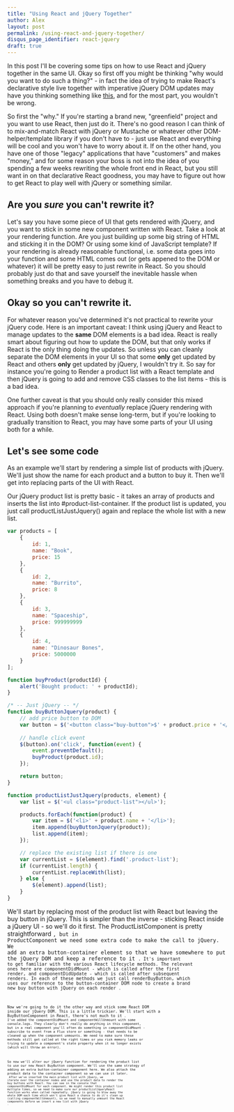 ```yaml
---
title: "Using React and jQuery Together"
author: Alex
layout: post
permalink: /using-react-and-jquery-together/
disqus_page_identifier: react-jquery
draft: true
---
```


In this post I'll be covering some tips on how to use React and jQuery together in the same UI.
Okay so first off you might be thinking "why would you want to do such a thing?" - in fact the idea
of trying to make React's declarative style live together with imperative jQuery DOM updates
may have you thinking something like [this](http://tech.oyster.com/public/images/ghostbusters.gif),
and for the most part, you wouldn't be wrong.

So first the "why." If you're starting a brand new, "greenfield" project and you want to use React,
then just do it. There's no good reason I can think of to mix-and-match React with jQuery or 
Mustache or whatever other DOM-helper/template library if you don't have to - just use React and everything will be cool
and you won't have to worry about it. If on the other hand, you have one of those "legacy" applications
that have "customers" and makes "money," and for some reason your boss is not into the idea of you
spending a few weeks rewriting the whole front end in React, but you still want in on that declarative
React goodness, you may have to figure out how to get React to play well with jQuery or something similar.

## Are you *sure* you can't rewrite it?
Let's say you have some piece of UI that gets rendered with jQuery, and you want to stick in some
new component written with React. Take a look at your rendering function. Are you just building up some
big string of HTML and sticking it in the DOM? Or using some kind of JavaScript template? If your rendering
is already reasonable functional, i.e. some data goes into your function and some HTML comes out (or gets
appened to the DOM or whatever) it will be pretty easy to just rewrite in React. So you should probably 
just do that and save yourself the inevitable hassle when something breaks and you have to debug it.

## Okay so you can't rewrite it.
For whatever reason you've determined it's not practical to rewrite your jQuery code. Here is an important
caveat: I think using jQuery and React to manage updates to the **same** DOM elements is a bad idea.
React is really smart about figuring out how to update the DOM, but that only works if React is the only thing
doing the updates. So unless you can cleanly separate the DOM elements in your UI so that some **only** get
updated by React and others **only** get updated by jQuery, I wouldn't try it. So say for instance you're
going to Render a product list with a React template and then jQuery is going to add and remove CSS classes
to the list items - this is a bad idea.

One further caveat is that you should only really consider this mixed approach if you're planning to
*eventually* replace jQuery rendering with React. Using both doesn't make sense long-term, but if you're
looking to gradually transition to React, you may have some parts of your UI using both for a while.

## Let's see some code
As an example we'll start by rendering a simple list of products with jQuery. We'll just show the name
for each product and a button to buy it. Then we'll get into replacing parts of the UI with React.

Our jQuery product list is pretty basic - it takes an array of products and inserts the list into
#product-list-container. If the product list is updated, you just call productListJustJquery() again
and replace the whole list with a new list.

```javascript
var products = [
    {
        id: 1,
        name: "Book",
        price: 15
    },
    {
        id: 2,
        name: "Burrito",
        price: 8
    },
    {
        id: 3,
        name: "Spaceship",
        price: 999999999
    },
    {
        id: 4,
        name: "Dinosaur Bones",
        price: 5000000
    }
];

function buyProduct(productId) {
    alert('Bought product: ' + productId);
}

/* -- Just jQuery -- */
function buyButtonJquery(product) {
    // add price button to DOM
    var button = $('<button class="buy-button">$' + product.price + '</button>');
    
    // handle click event
    $(button).on('click', function(event) {
        event.preventDefault();
        buyProduct(product.id);
    });

    return button;
}

function productListJustJquery(products, element) {
    var list = $('<ul class="product-list"></ul>');

    products.forEach(function(product) {
        var item = $('<li>' + product.name + '</li>');
        item.append(buyButtonJquery(product));
        list.append(item);
    });

    // replace the existing list if there is one
    var currentList = $(element).find('.product-list');
    if (currentList.length) {
        currentList.replaceWith(list);
    } else {
        $(element).append(list);
    }
}
```

We'll start by replacing most of the product list with React but leaving the buy button in jQuery. 
This is simpler than the inverse - sticking React inside a jQuery UI - so we'll do it first.
The ProductListComponent is pretty straightforward <code component>, but in ProductComponent we need some extra
code to make the call to jQuery. We add an extra button-container element
so that we have somewhere to put the jQuery DOM and keep a reference to it <code render>.
It's important to get familiar with the various React lifecycle methods.
The relevant ones here are componentDidMount - which is called after the first render, and
componentDidUpdate - which is called after subsequent renders. In each of these methods we just call
renderBuyButton, which uses our reference to the button-container DOM node to create a brand new buy
button with jQuery on each render <code methods>.

Now we're going to do it the other way and stick some React DOM inside our jQuery DOM. This is a little
trickier. We'll start with a BuyButtonComponent in React, there's not much to it <code component>. I've 
added the componentDidMount and componentWillUnmount with some console.logs. They clearly don't really
do anything in this component, but in a real component you'll often do something in componentDidMount - 
subscribe to event from a Flux store or something - that needs to be cleaned up when the component unmounts.
We need to make sure these methods still get called at the right times or you risk memory leaks or trying
to update a component's state property when it no longer exists (which will throw an error).

So now we'll alter our jQuery function for rendering the product list to use our new React BuyButton component.
We'll use the same strategy of adding an extra button-container component here. We also attach the product data
to the container component so we can use it later.
<code insert>
After we've inserted the main product list with jQuery, we iterate over the container nodes and use the product
data to render the buy buttons with React. You can see in the console that componentDidMount for each component.
We might render this product list multiple times, so we need to make sure our productListJqueryReact function works
when called repeatedly. jQuery is going to blow away the whole DOM each time which won't give React a chance
to do it's clean up (calling componentWillUnmount), so we need to manually unmount the React components *before*
we insert a new list with jQuery <code unmount>.
